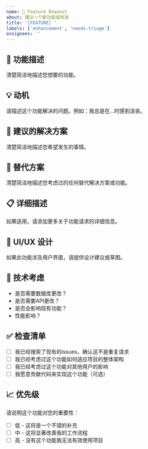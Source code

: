 ```yaml
---
name: 🚀 Feature Request
about: 建议一个新功能或改进
title: '[FEATURE] '
labels: ['enhancement', 'needs-triage']
assignees: ''
---
```


## 🚀 功能描述
清楚简洁地描述您想要的功能。

## 💡 动机
请描述这个功能解决的问题。例如：我总是在...时感到沮丧。

## 🎯 建议的解决方案
清楚简洁地描述您希望发生的事情。

## 🔄 替代方案
清楚简洁地描述您考虑过的任何替代解决方案或功能。

## 📋 详细描述
如果适用，请添加更多关于功能请求的详细信息。

## 🎨 UI/UX 设计
如果此功能涉及用户界面，请提供设计建议或草图。

## 🔧 技术考虑
- 是否需要数据库更改？
- 是否需要API更改？
- 是否会影响现有功能？
- 性能影响？

## ✅ 检查清单
- [ ] 我已经搜索了现有的issues，确认这不是重复请求
- [ ] 我已经考虑过这个功能如何适应项目的整体架构
- [ ] 我已经考虑过这个功能对其他用户的影响
- [ ] 我愿意贡献代码来实现这个功能（可选）

## 📈 优先级
请说明这个功能对您的重要性：
- [ ] 低 - 这将是一个不错的补充
- [ ] 中 - 这将显著改善我的工作流程
- [ ] 高 - 没有这个功能我无法有效使用项目